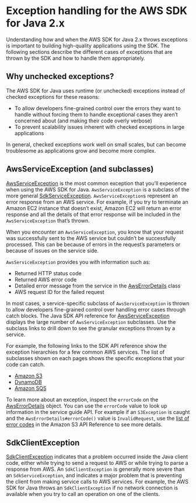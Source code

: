 # Exception handling for the AWS SDK for Java 2\.x<a name="handling-exceptions"></a>

Understanding how and when the AWS SDK for Java 2\.x throws exceptions is important to building high\-quality applications using the SDK\. The following sections describe the different cases of exceptions that are thrown by the SDK and how to handle them appropriately\.

## Why unchecked exceptions?<a name="why-unchecked-exceptions"></a>

The AWS SDK for Java uses runtime \(or unchecked\) exceptions instead of checked exceptions for these reasons:
+ To allow developers fine\-grained control over the errors they want to handle without forcing them to handle exceptional cases they aren’t concerned about \(and making their code overly verbose\)
+ To prevent scalability issues inherent with checked exceptions in large applications

In general, checked exceptions work well on small scales, but can become troublesome as applications grow and become more complex\.

## AwsServiceException \(and subclasses\)<a name="sdkserviceexception-and-subclasses"></a>

 [AwsServiceException](https://sdk.amazonaws.com/java/api/latest/software/amazon/awssdk/awscore/exception/AwsServiceException.html) is the most common exception that you’ll experience when using the AWS SDK for Java\. `AwsServiceException` is a subclass of the more general [SdkServiceException](https://sdk.amazonaws.com/java/api/latest/software/amazon/awssdk/core/exception/SdkServiceException.html)\. `AwsServiceException`s represent an error response from an AWS service\. For example, if you try to terminate an Amazon EC2 instance that doesn’t exist, Amazon EC2 will return an error response and all the details of that error response will be included in the `AwsServiceException` that’s thrown\. 

When you encounter an `AwsServiceException`, you know that your request was successfully sent to the AWS service but couldn’t be successfully processed\. This can be because of errors in the request’s parameters or because of issues on the service side\.

 `AwsServiceException` provides you with information such as:
+ Returned HTTP status code
+ Returned AWS error code
+ Detailed error message from the service in the [AwsErrorDetails](https://sdk.amazonaws.com/java/api/latest/software/amazon/awssdk/awscore/exception/AwsErrorDetails.html) class
+  AWS request ID for the failed request

In most cases, a service\-specific subclass of `AwsServiceException` is thrown to allow developers fine\-grained control over handling error cases through catch blocks\. The Java SDK API reference for [AwsServiceException](https://sdk.amazonaws.com/java/api/latest/software/amazon/awssdk/awscore/exception/AwsServiceException.html) displays the large number of `AwsServiceException` subclasses\. Use the subclass links to drill down to see the granular exceptions thrown by a service\.

For example, the following links to the SDK API reference show the exception hierarchies for a few common AWS services\. The list of subclasses shown on each pages shows the specific exceptions that your code can catch\.
+ [Amazon S3](https://sdk.amazonaws.com/java/api/latest/software/amazon/awssdk/services/s3/model/S3Exception.html)
+ [DynamoDB](https://sdk.amazonaws.com/java/api/latest/software/amazon/awssdk/services/dynamodb/model/DynamoDbException.html)
+ [Amazon SQS](https://sdk.amazonaws.com/java/api/latest/software/amazon/awssdk/services/sqs/model/SqsException.html)

To learn more about an exception, inspect the `errorCode` on the [AwsErrorDetails](https://sdk.amazonaws.com/java/api/latest/software/amazon/awssdk/awscore/exception/AwsErrorDetails.html) object\. You can use the `errorCode` value to look up information in the service guide API\. For example if an `S3Exception` is caught and the `AwsErrorDetails#errorCode()` value is `InvalidRequest`, use the [list of error codes](https://docs.aws.amazon.com/AmazonS3/latest/API/ErrorResponses.html#ErrorCodeList) in the Amazon S3 API Reference to see more details\.

## SdkClientException<a name="sdkclientexception"></a>

 [SdkClientException](http://docs.aws.amazon.com/sdk-for-java/latest/reference/software/amazon/awssdk/core/exception/SdkClientException.html) indicates that a problem occurred inside the Java client code, either while trying to send a request to AWS or while trying to parse a response from AWS\. An `SdkClientException` is generally more severe than an `SdkServiceException`, and indicates a major problem that is preventing the client from making service calls to AWS services\. For example, the AWS SDK for Java throws an `SdkClientException` if no network connection is available when you try to call an operation on one of the clients\.